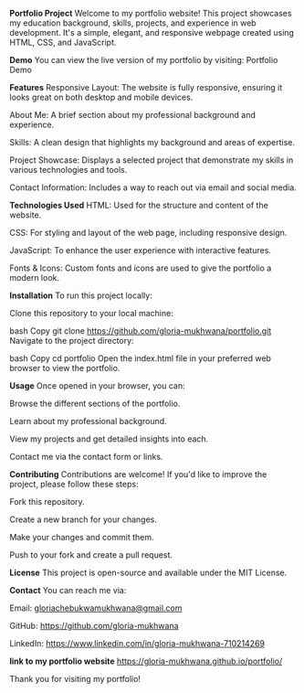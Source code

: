 **Portfolio Project**
Welcome to my portfolio website! This project showcases my education background, skills, projects, and experience in web development. It's a simple, elegant, and responsive webpage created using HTML, CSS, and JavaScript.

**Demo**
You can view the live version of my portfolio by visiting:
Portfolio Demo

**Features**
Responsive Layout: The website is fully responsive, ensuring it looks great on both desktop and mobile devices.

About Me: A brief section about my professional background and experience.

Skills: A clean design that highlights my background and areas of expertise.

Project Showcase: Displays a selected project that demonstrate my skills in various technologies and tools.

Contact Information: Includes a way to reach out via email and social media.

**Technologies Used**
HTML: Used for the structure and content of the website.

CSS: For styling and layout of the web page, including responsive design.

JavaScript: To enhance the user experience with interactive features.

Fonts & Icons: Custom fonts and icons are used to give the portfolio a modern look.

**Installation**
To run this project locally:

Clone this repository to your local machine:

bash
Copy
git clone https://github.com/gloria-mukhwana/portfolio.git
Navigate to the project directory:

bash
Copy
cd portfolio
Open the index.html file in your preferred web browser to view the portfolio.

**Usage**
Once opened in your browser, you can:

Browse the different sections of the portfolio.

Learn about my professional background.

View my projects and get detailed insights into each.

Contact me via the contact form or links.

**Contributing**
Contributions are welcome! If you'd like to improve the project, please follow these steps:

Fork this repository.

Create a new branch for your changes.

Make your changes and commit them.

Push to your fork and create a pull request.

**License**
This project is open-source and available under the MIT License.

**Contact**
You can reach me via:

Email: gloriachebukwamukhwana@gmail.com

GitHub: https://github.com/gloria-mukhwana

LinkedIn: https://www.linkedin.com/in/gloria-mukhwana-710214269

**link to my portfolio website**
https://gloria-mukhwana.github.io/portfolio/

Thank you for visiting my portfolio!
